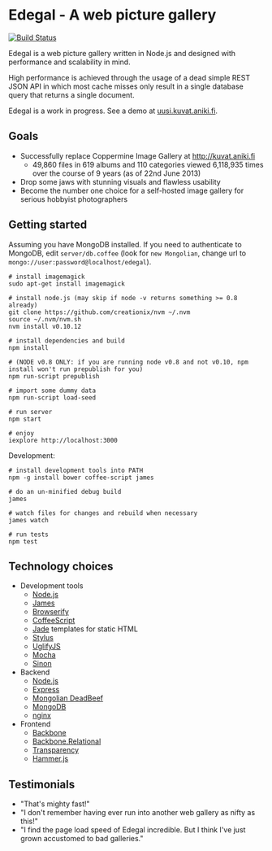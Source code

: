 # Edegal - A web picture gallery

[![Build Status](https://travis-ci.org/japsu/edegal-express.png)](https://travis-ci.org/japsu/edegal-express)

Edegal is a web picture gallery written in Node.js and designed with performance and scalability in mind.

High performance is achieved through the usage of a dead simple REST JSON API in which most cache misses only result in a single database query that returns a single document.

Edegal is a work in progress. See a demo at [uusi.kuvat.aniki.fi](http://uusi.kuvat.aniki.fi/).

## Goals

* Successfully replace Coppermine Image Gallery at http://kuvat.aniki.fi
  * 49,860 files in 619 albums and 110 categories viewed 6,118,935 times over the course of 9 years (as of 22nd June 2013)
* Drop some jaws with stunning visuals and flawless usability
* Become the number one choice for a self-hosted image gallery for serious hobbyist photographers

## Getting started

Assuming you have MongoDB installed. If you need to authenticate to MongoDB, edit `server/db.coffee` (look for `new Mongolian`, change url to `mongo://user:password@localhost/edegal`).

    # install imagemagick
    sudo apt-get install imagemagick

    # install node.js (may skip if node -v returns something >= 0.8 already)
    git clone https://github.com/creationix/nvm ~/.nvm
    source ~/.nvm/nvm.sh
    nvm install v0.10.12

    # install dependencies and build
    npm install

    # (NODE v0.8 ONLY: if you are running node v0.8 and not v0.10, npm install won't run prepublish for you)
    npm run-script prepublish

    # import some dummy data
    npm run-script load-seed

    # run server
    npm start

    # enjoy
    iexplore http://localhost:3000

Development:

    # install development tools into PATH
    npm -g install bower coffee-script james

    # do an un-minified debug build
    james

    # watch files for changes and rebuild when necessary
    james watch

    # run tests
    npm test

## Technology choices

* Development tools
  * [Node.js](https://github.com/joyent/node)
  * [James](https://github.com/leonidas/james.js)
  * [Browserify](https://github.com/substack/node-browserify)
  * [CoffeeScript](https://github.com/jashkenas/coffee-script)
  * [Jade](https://github.com/visionmedia/jade) templates for static HTML
  * [Stylus](https://github.com/learnboost/stylus)
  * [UglifyJS](https://github.com/mishoo/UglifyJS2)
  * [Mocha](https://github.com/visionmedia/mocha)
  * [Sinon](https://github.com/cjohansen/Sinon.JS)
* Backend
  * [Node.js](https://github.com/joyent/node)
  * [Express](https://github.com/visionmedia/express)
  * [Mongolian DeadBeef](https://github.com/marcello3d/node-mongolian)
  * [MongoDB](https://github.com/mongodb/mongo)
  * [nginx](https://github.com/nginx/nginx)
* Frontend
  * [Backbone](https://github.com/documentcloud/backbone)
  * [Backbone.Relational](https://github.com/PaulUithol/Backbone-relational)
  * [Transparency](https://github.com/leonidas/transparency)
  * [Hammer.js](https://github.com/EightMedia/hammer.js)

## Testimonials

* "That's mighty fast!"
* "I don't remember having ever run into another web gallery as nifty as this!"
* "I find the page load speed of Edegal incredible. But I think I've just grown accustomed to bad galleries."